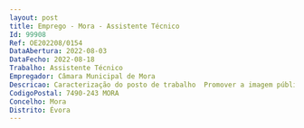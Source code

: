 ```yaml
--- 
layout: post
title: Emprego - Mora - Assistente Técnico
Id: 99908
Ref: OE202208/0154
DataAbertura: 2022-08-03
DataFecho: 2022-08-18
Trabalho: Assistente Técnico
Empregador: Câmara Municipal de Mora
Descricao: Caracterização do posto de trabalho  Promover a imagem pública dos órgãos e serviços municipais  recolher informação e elaborar documentação para difusão e promoção das iniciativas municipais ou de outras instituições apoiadas pelo município  realizar reportagens fotográficas e ou áudio das iniciativas municipais ou de outras instituições apoiadas pelo município  organizar e tratar a documentação fotográfica e audiovisual  assegurar a produção e difusão de publicações e material informativo com vista à promoção e desenvolvimento do concelho  propor a aquisição de meios técnicos que garantam a produção e difusão da documentação gráfica e audiovisual. Exercer as demais funções, procedimentos, tarefas ou atribuições que lhe são cometidas por lei, deliberação, despacho ou determinação superior.
CodigoPostal: 7490-243 MORA
Concelho: Mora
Distrito: Évora
--- 
```


